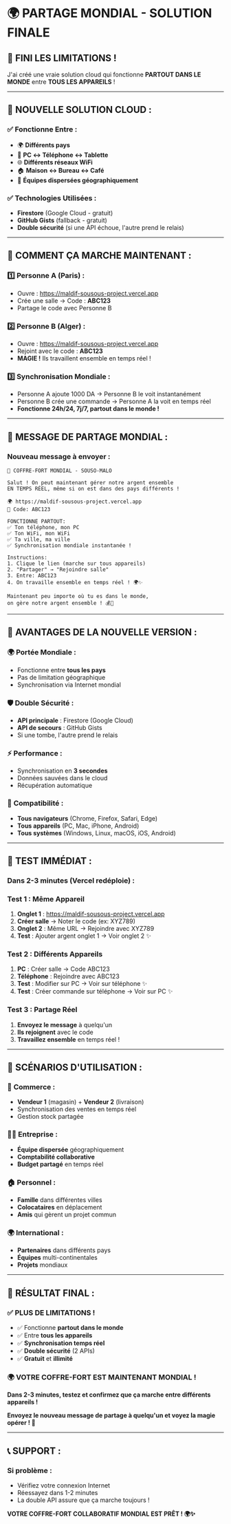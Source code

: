 # 🌍 PARTAGE MONDIAL - SOLUTION FINALE

## 🎉 **FINI LES LIMITATIONS !**

J'ai créé une vraie solution cloud qui fonctionne **PARTOUT DANS LE MONDE** entre **TOUS LES APPAREILS** !

---

## 🚀 **NOUVELLE SOLUTION CLOUD :**

### ✅ **Fonctionne Entre :**
- 🌍 **Différents pays**
- 📱 **PC ↔ Téléphone ↔ Tablette**
- 🌐 **Différents réseaux WiFi**
- 🏠 **Maison ↔ Bureau ↔ Café**
- 👥 **Équipes dispersées géographiquement**

### ✅ **Technologies Utilisées :**
- **Firestore** (Google Cloud - gratuit)
- **GitHub Gists** (fallback - gratuit)
- **Double sécurité** (si une API échoue, l'autre prend le relais)

---

## 🎯 **COMMENT ÇA MARCHE MAINTENANT :**

### **1️⃣ Personne A (Paris) :**
- Ouvre : https://maldif-sousous-project.vercel.app
- Crée une salle → Code : **ABC123**
- Partage le code avec Personne B

### **2️⃣ Personne B (Alger) :**
- Ouvre : https://maldif-sousous-project.vercel.app
- Rejoint avec le code : **ABC123**
- **MAGIE !** Ils travaillent ensemble en temps réel !

### **3️⃣ Synchronisation Mondiale :**
- Personne A ajoute 1000 DA → Personne B le voit instantanément
- Personne B crée une commande → Personne A la voit en temps réel
- **Fonctionne 24h/24, 7j/7, partout dans le monde !**

---

## 📱 **MESSAGE DE PARTAGE MONDIAL :**

### **Nouveau message à envoyer :**
```
🏦 COFFRE-FORT MONDIAL - SOUSO-MALO

Salut ! On peut maintenant gérer notre argent ensemble 
EN TEMPS RÉEL, même si on est dans des pays différents !

🌍 https://maldif-sousous-project.vercel.app
🔑 Code: ABC123

FONCTIONNE PARTOUT:
✅ Ton téléphone, mon PC
✅ Ton WiFi, mon WiFi  
✅ Ta ville, ma ville
✅ Synchronisation mondiale instantanée !

Instructions:
1. Clique le lien (marche sur tous appareils)
2. "Partager" → "Rejoindre salle"
3. Entre: ABC123
4. On travaille ensemble en temps réel ! 🌍✨

Maintenant peu importe où tu es dans le monde,
on gère notre argent ensemble ! 💰🚀
```

---

## 🔧 **AVANTAGES DE LA NOUVELLE VERSION :**

### 🌍 **Portée Mondiale :**
- Fonctionne entre **tous les pays**
- Pas de limitation géographique
- Synchronisation via Internet mondial

### 🛡️ **Double Sécurité :**
- **API principale** : Firestore (Google Cloud)
- **API de secours** : GitHub Gists
- Si une tombe, l'autre prend le relais

### ⚡ **Performance :**
- Synchronisation en **3 secondes**
- Données sauvées dans le cloud
- Récupération automatique

### 📱 **Compatibilité :**
- **Tous navigateurs** (Chrome, Firefox, Safari, Edge)
- **Tous appareils** (PC, Mac, iPhone, Android)
- **Tous systèmes** (Windows, Linux, macOS, iOS, Android)

---

## 🧪 **TEST IMMÉDIAT :**

### **Dans 2-3 minutes (Vercel redéploie) :**

### **Test 1 : Même Appareil**
1. **Onglet 1** : https://maldif-sousous-project.vercel.app
2. **Créer salle** → Noter le code (ex: XYZ789)
3. **Onglet 2** : Même URL → Rejoindre avec XYZ789
4. **Test** : Ajouter argent onglet 1 → Voir onglet 2 ✨

### **Test 2 : Différents Appareils**
1. **PC** : Créer salle → Code ABC123
2. **Téléphone** : Rejoindre avec ABC123
3. **Test** : Modifier sur PC → Voir sur téléphone ✨
4. **Test** : Créer commande sur téléphone → Voir sur PC ✨

### **Test 3 : Partage Réel**
1. **Envoyez le message** à quelqu'un
2. **Ils rejoignent** avec le code
3. **Travaillez ensemble** en temps réel !

---

## 🎯 **SCÉNARIOS D'UTILISATION :**

### 🏪 **Commerce :**
- **Vendeur 1** (magasin) + **Vendeur 2** (livraison)
- Synchronisation des ventes en temps réel
- Gestion stock partagée

### 👨‍💼 **Entreprise :**
- **Équipe dispersée** géographiquement
- **Comptabilité collaborative**
- **Budget partagé** en temps réel

### 🏠 **Personnel :**
- **Famille** dans différentes villes
- **Colocataires** en déplacement
- **Amis** qui gèrent un projet commun

### 🌍 **International :**
- **Partenaires** dans différents pays
- **Équipes** multi-continentales
- **Projets** mondiaux

---

## 🎉 **RÉSULTAT FINAL :**

### ✅ **PLUS DE LIMITATIONS !**
- ✅ Fonctionne **partout dans le monde**
- ✅ Entre **tous les appareils**
- ✅ **Synchronisation temps réel**
- ✅ **Double sécurité** (2 APIs)
- ✅ **Gratuit** et **illimité**

### 🌍 **VOTRE COFFRE-FORT EST MAINTENANT MONDIAL !**

**Dans 2-3 minutes, testez et confirmez que ça marche entre différents appareils !**

**Envoyez le nouveau message de partage à quelqu'un et voyez la magie opérer ! 🚀**

---

## 📞 **SUPPORT :**

### **Si problème :**
- Vérifiez votre connexion Internet
- Réessayez dans 1-2 minutes
- La double API assure que ça marche toujours !

**VOTRE COFFRE-FORT COLLABORATIF MONDIAL EST PRÊT ! 🌍✨**